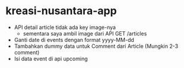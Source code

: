 # kreasi-nusantara-app

- API detail article tidak ada key image-nya
  * sementara saya ambil image dari API GET /articles
- Ganti date di events dengan format yyyy-MM-dd
- Tambahkan dummy data untuk Comment dari Article
(Mungkin 2-3 comment)
- Isi data event di api upcoming